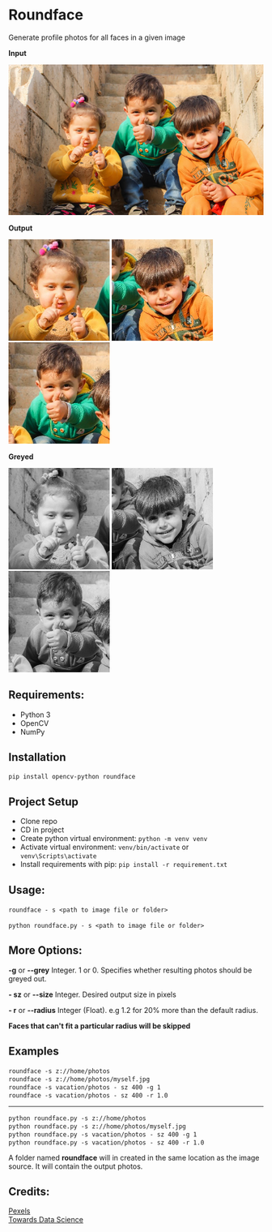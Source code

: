 # Roundface
Generate profile photos for all faces in a given image

**Input**

![Source image](resources/images/sample.jpg?raw=true)

**Output**

![demo image](resources/images/1.jpg?raw=true) ![demo image](resources/images/2.jpg?raw=true) ![demo image](resources/images/3.jpg?raw=true)

**Greyed**

![demo image](resources/images/1-grey.jpg?raw=true) ![demo image](resources/images/2-grey.jpg?raw=true) ![demo image](resources/images/3-grey.jpg?raw=true)

## Requirements:
- Python 3
- OpenCV
- NumPy

## Installation
```
pip install opencv-python roundface
```

## Project Setup
- Clone repo
- CD in project
- Create python virtual environment: `python -m venv venv`
- Activate virtual environment: `venv/bin/activate` or `venv\Scripts\activate`
- Install requirements with pip: `pip install -r requirement.txt`

## Usage:
`roundface - s <path to image file or folder>`

`python roundface.py - s <path to image file or folder>`

## More Options:

**-g**  or  **--grey**   Integer. 1 or 0. Specifies whether resulting photos should be greyed out.

**- sz**  or  **--size**   Integer. Desired output size in pixels

**- r**  or  **--radius**  Integer (Float). e.g 1.2 for 20% more than the default radius.

**Faces that can't fit a particular radius will be skipped**


## Examples

```
roundface -s z://home/photos
roundface -s z://home/photos/myself.jpg
roundface -s vacation/photos - sz 400 -g 1
roundface -s vacation/photos - sz 400 -r 1.0
```
---

```
python roundface.py -s z://home/photos
python roundface.py -s z://home/photos/myself.jpg
python roundface.py -s vacation/photos - sz 400 -g 1
python roundface.py -s vacation/photos - sz 400 -r 1.0
```
A folder named **roundface** will in created in the same location as the image source. It will contain the output photos.

## Credits:
[Pexels](https://www.pexels.com/photo/three-children-sitting-on-stairs-1212805/)   
[Towards Data Science](https://towardsdatascience.com/extracting-faces-using-opencv-face-detection-neural-network-475c5cd0c260)
